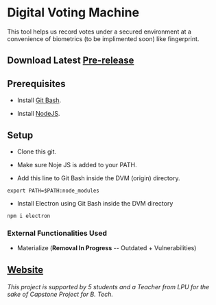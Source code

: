 # Digital Voting Machine

This tool helps us record votes under a secured environment at a convenience of biometrics (to be implimented soon) like fingerprint.


## Download Latest [Pre-release](https://github.com/dark-N00B/DVM/releases)

## Prerequisites
- Install [Git Bash](https://git-scm.com/downloads).

- Install [NodeJS](https://nodejs.org/en/download/).

## Setup
- Clone this git.

- Make sure Noje JS is added to your PATH.

- Add this line to Git Bash inside the DVM (origin) directory.
```
export PATH=$PATH:node_modules
```

- Install Electron using Git Bash inside the DVM directory 
```
npm i electron
```

### External Functionalities Used
- Materialize (<b>Removal In Progress</b> -- Outdated + Vulnerabilities)

## [Website](https://dark-n00b.github.io/DVM/)

###### <i>This project is supported by 5 students and a Teacher from LPU for the sake of Capstone Project for B. Tech.</i>

